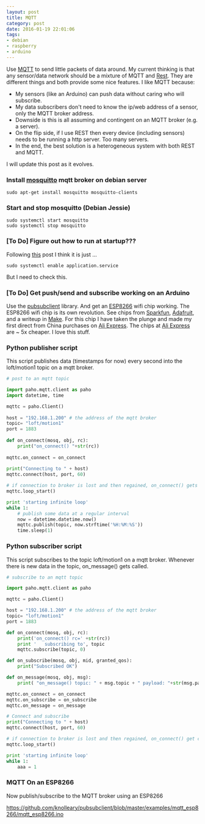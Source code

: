 ```yaml
---
layout: post
title: MQTT
category: post
date: 2016-01-19 22:01:06
tags:
- debian
- raspberry
- arduino
---
```


Use [MQTT][1] to send little packets of data around. My current thinking is that any sensor/data network should be a mixture of MQTT and [Rest][11]. They are different things and both provide some nice features. I like MQTT because:

  - My sensors (like an Arduino) can push data without caring who will subscribe.
  - My data subscribers don't need to know the ip/web address of a sensor, only the MQTT broker address.
  - Downside is this is all assuming and contingent on an MQTT broker (e.g. a server).
  - On the flip side, if I use REST then every device (including sensors) needs to be running a http server. Too many servers.
  - In the end, the best solution is a heterogeneous system with both REST and MQTT.

I will update this post as it evolves.

### Install [mosquitto][2] mqtt broker on debian server

~~~
sudo apt-get install mosquitto mosquitto-clients
~~~

### Start and stop mosquitto (Debian Jessie)

~~~
sudo systemctl start mosquitto
sudo systemctl stop mosquitto
~~~

### [To Do] Figure out how to run at startup???

Following [this][3] post I think it is just ...

~~~
sudo systemctl enable application.service
~~~

But I need to check this.

### [To Do] Get push/send and subscribe working on an Arduino

Use the [pubsubclient][4] library. And get an [ESP8266][5] wifi chip working. The ESP8266 wifi chip is its own revolution. See chips from [Sparkfun][6], [Adafruit][7], and a writeup in [Make][8]. For this chip I have taken the plunge and made my first direct from China purchases on [Ali Express][9]. The chips at [Ali Express][10] are ~ 5x cheaper. I love this stuff.

### Python publisher script

This script publishes data (timestamps for now) every second into the loft/motion1 topic on a mqtt broker.

~~~python
# post to an mqtt topic

import paho.mqtt.client as paho
import datetime, time

mqttc = paho.Client()
 
host = "192.168.1.200" # the address of the mqtt broker
topic= "loft/motion1"
port = 1883
 
def on_connect(mosq, obj, rc):
    print("on_connect() "+str(rc))
 
mqttc.on_connect = on_connect
 
print("Connecting to " + host)
mqttc.connect(host, port, 60)

# if connection to broker is lost and then regained, on_connect() gets called
mqttc.loop_start()

print 'starting infinite loop'
while 1:
    # publish some data at a regular interval
    now = datetime.datetime.now()
    mqttc.publish(topic, now.strftime('%H:%M:%S'))
    time.sleep(1)
~~~

### Python subscriber script

This script subscribes to the topic loft/motion1 on a mqtt broker. Whenever there is new data in the topic, on_message() gets called.

~~~python
# subscribe to an mqtt topic

import paho.mqtt.client as paho

mqttc = paho.Client()

host = "192.168.1.200" # the address of the mqtt broker
topic= "loft/motion1"
port = 1883

def on_connect(mosq, obj, rc):
    print('on_connect() rc=' +str(rc))
    print '   subscribing to', topic
    mqttc.subscribe(topic, 0)

def on_subscribe(mosq, obj, mid, granted_qos):
    print("Subscribed OK")

def on_message(mosq, obj, msg):
    print( "on_message() topic: " + msg.topic + " payload: "+str(msg.payload) + "\n");

mqttc.on_connect = on_connect
mqttc.on_subscribe = on_subscribe
mqttc.on_message = on_message

# Connect and subscribe
print("Connecting to " + host)
mqttc.connect(host, port, 60)

# if connection to broker is lost and then regained, on_connect() get called
mqttc.loop_start()

print 'starting infinite loop'
while 1:
    aaa = 1
~~~

### MQTT On an ESP8266

Now publish/subscribe to the MQTT broker using an ESP8266

https://github.com/knolleary/pubsubclient/blob/master/examples/mqtt_esp8266/mqtt_esp8266.ino

[1]: http://mqtt.org
[2]: http://mosquitto.org
[3]: https://www.digitalocean.com/community/tutorials/how-to-use-systemctl-to-manage-systemd-services-and-units
[4]: http://pubsubclient.knolleary.net
[5]: http://esp8266.com
[6]: https://www.sparkfun.com/products/13678
[7]: https://learn.adafruit.com/adafruit-huzzah-esp8266-breakout/overview
[8]: http://makezine.com/2015/04/01/esp8266-5-microcontroller-wi-fi-now-arduino-compatible/
[9]: http://www.aliexpress.com/af/esp8266.html?ltype=wholesale&d=y&origin=n&isViewCP=y&catId=0&initiative_id=AS_20160120203616&SearchText=esp8266
[10]: http://www.aliexpress.com
[11]: http://rest.elkstein.org
